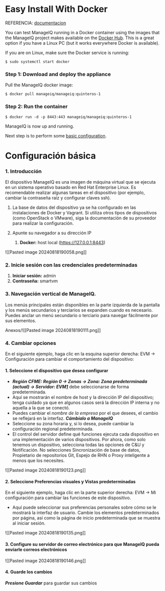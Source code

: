 # Easy Install With Docker

REFERENCIA: [documentacion](https://www.manageiq.org/docs/get-started/basic-configuration)

You can test ManageIQ running in a Docker container using the images that the ManageIQ project makes available on the [Docker Hub](https://hub.docker.com/r/manageiq). This is a great option if you have a Linux PC (but it works everywhere Docker is available).

If you are on Linux, make sure the Docker service is running:

```
$ sudo systemctl start docker
```

### Step 1: Download and deploy the appliance

Pull the ManageIQ docker image:

```
$ docker pull manageiq/manageiq:quinteros-1
```

### Step 2: Run the container

```
$ docker run -d -p 8443:443 manageiq/manageiq:quinteros-1
```

ManageIQ is now up and running.

Next step is to perform some [basic configuration](https://www.manageiq.org/docs/get-started/basic-configuration).

# Configuración básica

### 1. Introducción

El dispositivo ManageIQ es una imagen de máquina virtual que se ejecuta en un sistema operativo basado en Red Hat Enterprise Linux. Es recomendable realizar algunas tareas en el dispositivo (por ejemplo, cambiar la contraseña raíz y configurar claves ssh).

1. La base de datos del dispositivo ya se ha configurado en las instalaciones de Docker y Vagrant. Si utiliza otros tipos de dispositivos (como OpenStack o VMware), siga la documentación de su proveedor para realizar la configuración.
2. Apunte su navegador a su dirección IP
    
    1. **Docker:** host local (https://127.0.0.1:8443)

![[Pasted image 20240818190058.png]]

### 2. Inicie sesión con las credenciales predeterminadas

1. **Iniciar sesión:** admin
2. **Contraseña:** smartvm

### 3. Navegación vertical de ManageIQ.

Los menús principales están disponibles en la parte izquierda de la pantalla y los menús secundarios y terciarios se expanden cuando es necesario. Puedes anclar un menú secundario o terciario para navegar fácilmente por sus elementos.


Anexos/![[Pasted image 20240818190111.png]]

### 4. Cambiar opciones

En el siguiente ejemplo, haga clic en la esquina superior derecha: EVM → Configuración para cambiar el comportamiento del dispositivo:

#### 1. Seleccione el dispositivo que desea configurar

- **_Región CFME: Región 0 → Zonas → Zona: Zona predeterminada (actual) → Servidor: EVM[1](actual)_** debe seleccionarse de forma predeterminada.
- Aquí se mostrarán el nombre de host y la dirección IP del dispositivo; tenga cuidado ya que en algunos casos será la dirección IP interna y no aquella a la que se conectó.
- Puedes cambiar el _nombre de la empresa_ por el que desees, el cambio se reflejará en la interfaz. **_Cámbialo a ManageIQ_**
- Seleccione su zona horaria y, si lo desea, puede cambiar la configuración regional predeterminada.
- El control del servidor define qué funciones ejecuta cada dispositivo en una implementación de varios dispositivos. Por ahora, como solo tenemos un dispositivo, selecciona todas las opciones de C&U y Notificación. No selecciones Sincronización de base de datos, Propietario de repositorios Git, Espejo de RHN o Proxy inteligente a menos que los necesites.

![[Pasted image 20240818190123.png]]

#### 2. Seleccione Preferencias visuales y Vistas predeterminadas

En el siguiente ejemplo, haga clic en la parte superior derecha: EVM → Mi configuración para cambiar las funciones de este dispositivo.

- Aquí puede seleccionar sus preferencias personales sobre cómo se le mostrará la interfaz de usuario. Cambie los elementos predeterminados por página, así como la página de inicio predeterminada que se muestra al iniciar sesión.

![[Pasted image 20240818190135.png]]

#### 3. Configure su servidor de correo electrónico para que ManageIQ pueda enviarle correos electrónicos


![[Pasted image 20240818190146.png]]

#### 4. Guarde los cambios

**_Presione Guardar_** para guardar sus cambios


